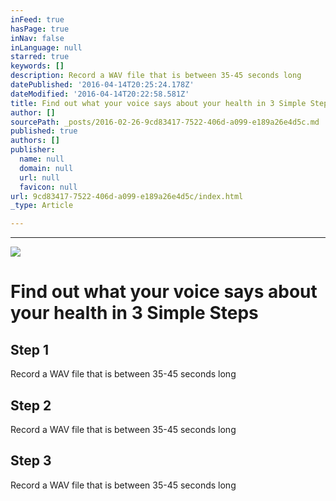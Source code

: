 ```yaml
---
inFeed: true
hasPage: true
inNav: false
inLanguage: null
starred: true
keywords: []
description: Record a WAV file that is between 35-45 seconds long
datePublished: '2016-04-14T20:25:24.178Z'
dateModified: '2016-04-14T20:22:58.581Z'
title: Find out what your voice says about your health in 3 Simple Steps
author: []
sourcePath: _posts/2016-02-26-9cd83417-7522-406d-a099-e189a26e4d5c.md
published: true
authors: []
publisher:
  name: null
  domain: null
  url: null
  favicon: null
url: 9cd83417-7522-406d-a099-e189a26e4d5c/index.html
_type: Article

---
```

****
![](https://the-grid-user-content.s3-us-west-2.amazonaws.com/16e878fe-bdda-49bf-aa83-a61c4a12f39e.png)

# Find out what your voice says about your health in 3 Simple Steps

## Step 1

Record a WAV file that is between 35-45 seconds long

## Step 2

Record a WAV file that is between 35-45 seconds long

## Step 3

Record a WAV file that is between 35-45 seconds long